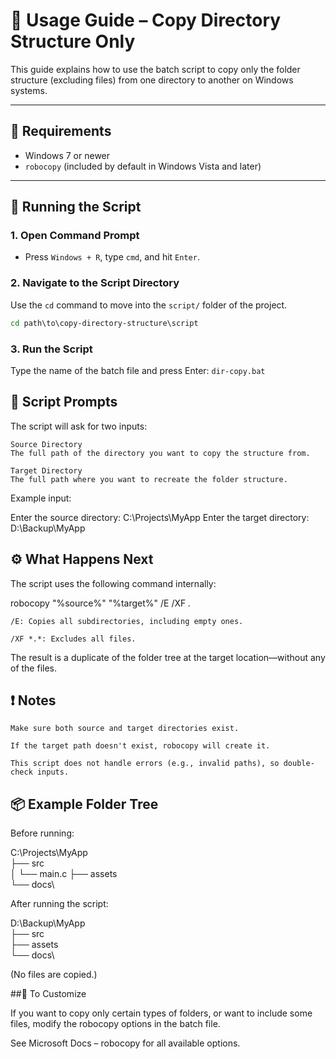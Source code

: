 # 📘 Usage Guide – Copy Directory Structure Only

This guide explains how to use the batch script to copy only the folder structure (excluding files) from one directory to another on Windows systems.

---

## 🧰 Requirements

- Windows 7 or newer
- `robocopy` (included by default in Windows Vista and later)

---

## 🚀 Running the Script

### 1. Open Command Prompt

- Press `Windows + R`, type `cmd`, and hit `Enter`.

### 2. Navigate to the Script Directory

Use the `cd` command to move into the `script/` folder of the project.

```cmd
cd path\to\copy-directory-structure\script
```
### 3. Run the Script
Type the name of the batch file and press Enter:
`dir-copy.bat`

## 📝 Script Prompts

The script will ask for two inputs:

    Source Directory
    The full path of the directory you want to copy the structure from.

    Target Directory
    The full path where you want to recreate the folder structure.

Example input:

Enter the source directory: C:\Projects\MyApp
Enter the target directory: D:\Backup\MyApp

## ⚙️ What Happens Next

The script uses the following command internally:

robocopy "%source%" "%target%" /E /XF *.*

    /E: Copies all subdirectories, including empty ones.

    /XF *.*: Excludes all files.

The result is a duplicate of the folder tree at the target location—without any of the files.

## ❗ Notes

    Make sure both source and target directories exist.

    If the target path doesn't exist, robocopy will create it.

    This script does not handle errors (e.g., invalid paths), so double-check inputs.
    
## 📦 Example Folder Tree

Before running:

C:\Projects\MyApp\
├── src\
│   └── main.c
├── assets\
└── docs\

After running the script:

D:\Backup\MyApp\
├── src\
├── assets\
└── docs\

(No files are copied.)

##🔄 To Customize

If you want to copy only certain types of folders, or want to include some files, modify the robocopy options in the batch file.

See Microsoft Docs – robocopy for all available options.

